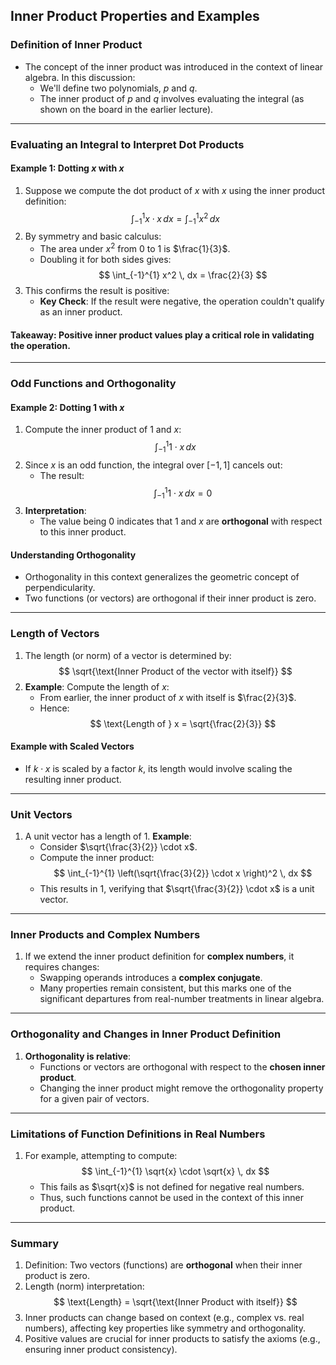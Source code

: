 ## Inner Product Properties and Examples

### Definition of Inner Product
- The concept of the inner product was introduced in the context of linear algebra. In this discussion:
  - We'll define two polynomials, $p$ and $q$.
  - The inner product of $p$ and $q$ involves evaluating the integral (as shown on the board in the earlier lecture).
  
---

### Evaluating an Integral to Interpret Dot Products
#### Example 1: Dotting $x$ with $x$
1. Suppose we compute the dot product of $x$ with $x$ using the inner product definition:
   $$
   \int_{-1}^{1} x \cdot x \, dx = \int_{-1}^{1} x^2 \, dx
   $$
2. By symmetry and basic calculus:
   - The area under $x^2$ from 0 to 1 is $\frac{1}{3}$.
   - Doubling it for both sides gives:
     $$
     \int_{-1}^{1} x^2 \, dx = \frac{2}{3}
     $$
3. This confirms the result is positive:
   - **Key Check**: If the result were negative, the operation couldn't qualify as an inner product.

#### Takeaway: Positive inner product values play a critical role in validating the operation.

---

### Odd Functions and Orthogonality
#### Example 2: Dotting $1$ with $x$
1. Compute the inner product of 1 and $x$:
   $$
   \int_{-1}^{1} 1 \cdot x \, dx
   $$
2. Since $x$ is an odd function, the integral over $[-1, 1]$ cancels out:
   - The result:
     $$
     \int_{-1}^{1} 1 \cdot x \, dx = 0
     $$
3. **Interpretation**:
   - The value being 0 indicates that $1$ and $x$ are **orthogonal** with respect to this inner product.

#### Understanding Orthogonality
- Orthogonality in this context generalizes the geometric concept of perpendicularity.
- Two functions (or vectors) are orthogonal if their inner product is zero.

---

### Length of Vectors
1. The length (or norm) of a vector is determined by:
   $$
   \sqrt{\text{Inner Product of the vector with itself}}
   $$
2. **Example**: Compute the length of $x$:
   - From earlier, the inner product of $x$ with itself is $\frac{2}{3}$.
   - Hence:
     $$
     \text{Length of } x = \sqrt{\frac{2}{3}}
     $$

#### Example with Scaled Vectors
- If $k \cdot x$ is scaled by a factor $k$, its length would involve scaling the resulting inner product.

---

### Unit Vectors
1. A unit vector has a length of 1. **Example**:
   - Consider $\sqrt{\frac{3}{2}} \cdot x$.
   - Compute the inner product:
     $$
     \int_{-1}^{1} \left(\sqrt{\frac{3}{2}} \cdot x \right)^2 \, dx
     $$
   - This results in 1, verifying that $\sqrt{\frac{3}{2}} \cdot x$ is a unit vector.

---

### Inner Products and Complex Numbers
1. If we extend the inner product definition for **complex numbers**, it requires changes:
   - Swapping operands introduces a **complex conjugate**.
   - Many properties remain consistent, but this marks one of the significant departures from real-number treatments in linear algebra.

---

### Orthogonality and Changes in Inner Product Definition
1. **Orthogonality is relative**:
   - Functions or vectors are orthogonal with respect to the **chosen inner product**.
   - Changing the inner product might remove the orthogonality property for a given pair of vectors.

---

### Limitations of Function Definitions in Real Numbers
1. For example, attempting to compute:
   $$
   \int_{-1}^{1} \sqrt{x} \cdot \sqrt{x} \, dx
   $$
   - This fails as $\sqrt{x}$ is not defined for negative real numbers.
   - Thus, such functions cannot be used in the context of this inner product.

---

### Summary
1. Definition: Two vectors (functions) are **orthogonal** when their inner product is zero.
2. Length (norm) interpretation:
   $$
   \text{Length} = \sqrt{\text{Inner Product with itself}}
   $$
3. Inner products can change based on context (e.g., complex vs. real numbers), affecting key properties like symmetry and orthogonality.
4. Positive values are crucial for inner products to satisfy the axioms (e.g., ensuring inner product consistency).

